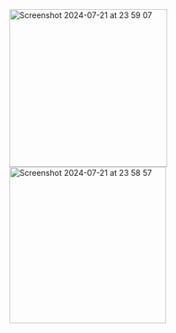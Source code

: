 <img width="281" alt="Screenshot 2024-07-21 at 23 59 07" src="https://github.com/user-attachments/assets/64b397e3-a2a9-4663-8932-58bc13c61abb">
<img width="279" alt="Screenshot 2024-07-21 at 23 58 57" src="https://github.com/user-attachments/assets/ac64431d-5059-433d-989b-8e6d3914aac6">

